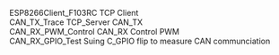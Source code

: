 ESP8266Client_F103RC    TCP Client  
CAN_TX_Trace            TCP_Server  CAN_TX  
CAN_RX_PWM_Control      CAN_RX  Control PWM  
CAN_RX_GPIO_Test        Suing C_GPIO flip to measure CAN communciation  

